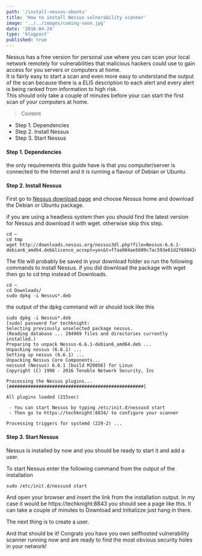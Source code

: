 ```yaml
---
path: '/install-nessus-ubuntu'
title: 'How to install Nessus vulnerability scanner'
image: '../../images/coming-soon.jpg'
date: '2016-04-24'
type: 'blogpost'
published: true 
---
```


Nessus has a free version for personal use where you can scan your
local network remotely for vulnerabilities that malicious hackers could use to
gain access for you servers or computers at home.  
It is fairly easy to start a scan and even more easy to understand
the output of the scan because there is a ELI5 description to each alert
and every alert is being ranked from information to high risk.  
This should only take a couple of minutes before your can start the first scan
of your computers at home.

>Content  
 - Step 1. Dependencies  
 - Step 2. Install  Nessus
 - Step 3. Start Nessus

 #### Step 1. Dependencies

 the only requirements this guide have is that you computer/server is connected to the Internet and it is running a flavour of Debian or Ubuntu.

 #### Step 2. Install Nessus

First go to [Nessus download page](http://www.tenable.com/products/nessus/select-your-operating-system)
and choose Nessus home and download the Debian or Ubuntu package.

if you are using a headless system then you should find the latest version for Nessus and download it with wget. otherwise skip this step.

```
cd ~
cd tmp
wget http://downloads.nessus.org/nessus3dl.php?file=Nessus-6.6.1-debian6_amd64.deb&licence_accept=yes&t=f7aa904ae5609c7ac593e61d2f68042e
```

The file will probably be saved in your download folder so run the following commands to install Nessus. if you did download the package with wget then go to cd tmp instead of Downloads.

```
cd ~
cd Downloads/
sudo dpkg -i Nessus*.deb
```

the output of the dpkg command will or should look like this
```
sudo dpkg -i Nessus*.deb
[sudo] password for techknight:
Selecting previously unselected package nessus.
(Reading database ... 294969 files and directories currently installed.)
Preparing to unpack Nessus-6.6.1-debian6_amd64.deb ...
Unpacking nessus (6.6.1) ...
Setting up nessus (6.6.1) ...
Unpacking Nessus Core Components...
nessusd (Nessus) 6.6.1 [build M20056] for Linux
Copyright (C) 1998 - 2016 Tenable Network Security, Inc

Processing the Nessus plugins...
[##################################################]

All plugins loaded (215sec)

 - You can start Nessus by typing /etc/init.d/nessusd start
 - Then go to https://techknight:8834/ to configure your scanner

Processing triggers for systemd (229-2) ...

```

#### Step 3. Start Nessus

Nessus is installed by now and you should be ready to start it and add a user.

To start Nessus enter the following command from the output of the installation
```
sudo /etc/init.d/nessusd start
```
And open your browser and insert the link from the installation output. In my case it would be https://techknight:8843 you should see a page like this. It can take a couple of minutes to Download and Initializze just hang in there.

The next thing is to create a user.

And that should be it! Congrats you have you own selfhosted vulnerability scanner running now and are ready to find the most obvious security holes in your network! 
